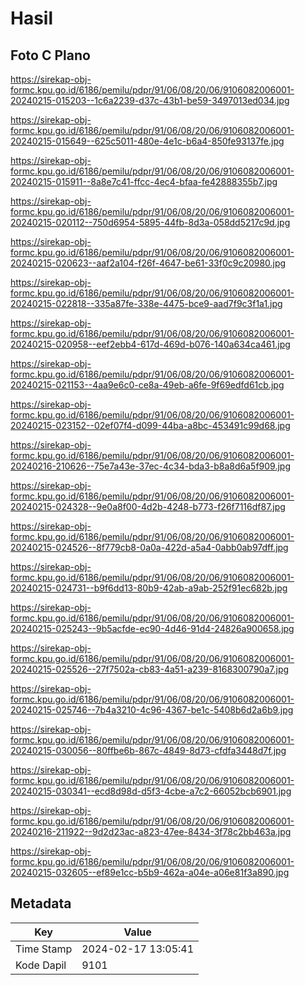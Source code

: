 # Hasil

## Foto C Plano

https://sirekap-obj-formc.kpu.go.id/6186/pemilu/pdpr/91/06/08/20/06/9106082006001-20240215-015203--1c6a2239-d37c-43b1-be59-3497013ed034.jpg

https://sirekap-obj-formc.kpu.go.id/6186/pemilu/pdpr/91/06/08/20/06/9106082006001-20240215-015649--625c5011-480e-4e1c-b6a4-850fe93137fe.jpg

https://sirekap-obj-formc.kpu.go.id/6186/pemilu/pdpr/91/06/08/20/06/9106082006001-20240215-015911--8a8e7c41-ffcc-4ec4-bfaa-fe42888355b7.jpg

https://sirekap-obj-formc.kpu.go.id/6186/pemilu/pdpr/91/06/08/20/06/9106082006001-20240215-020112--750d6954-5895-44fb-8d3a-058dd5217c9d.jpg

https://sirekap-obj-formc.kpu.go.id/6186/pemilu/pdpr/91/06/08/20/06/9106082006001-20240215-020623--aaf2a104-f26f-4647-be61-33f0c9c20980.jpg

https://sirekap-obj-formc.kpu.go.id/6186/pemilu/pdpr/91/06/08/20/06/9106082006001-20240215-022818--335a87fe-338e-4475-bce9-aad7f9c3f1a1.jpg

https://sirekap-obj-formc.kpu.go.id/6186/pemilu/pdpr/91/06/08/20/06/9106082006001-20240215-020958--eef2ebb4-617d-469d-b076-140a634ca461.jpg

https://sirekap-obj-formc.kpu.go.id/6186/pemilu/pdpr/91/06/08/20/06/9106082006001-20240215-021153--4aa9e6c0-ce8a-49eb-a6fe-9f69edfd61cb.jpg

https://sirekap-obj-formc.kpu.go.id/6186/pemilu/pdpr/91/06/08/20/06/9106082006001-20240215-023152--02ef07f4-d099-44ba-a8bc-453491c99d68.jpg

https://sirekap-obj-formc.kpu.go.id/6186/pemilu/pdpr/91/06/08/20/06/9106082006001-20240216-210626--75e7a43e-37ec-4c34-bda3-b8a8d6a5f909.jpg

https://sirekap-obj-formc.kpu.go.id/6186/pemilu/pdpr/91/06/08/20/06/9106082006001-20240215-024328--9e0a8f00-4d2b-4248-b773-f26f7116df87.jpg

https://sirekap-obj-formc.kpu.go.id/6186/pemilu/pdpr/91/06/08/20/06/9106082006001-20240215-024526--8f779cb8-0a0a-422d-a5a4-0abb0ab97dff.jpg

https://sirekap-obj-formc.kpu.go.id/6186/pemilu/pdpr/91/06/08/20/06/9106082006001-20240215-024731--b9f6dd13-80b9-42ab-a9ab-252f91ec682b.jpg

https://sirekap-obj-formc.kpu.go.id/6186/pemilu/pdpr/91/06/08/20/06/9106082006001-20240215-025243--9b5acfde-ec90-4d46-91d4-24826a900658.jpg

https://sirekap-obj-formc.kpu.go.id/6186/pemilu/pdpr/91/06/08/20/06/9106082006001-20240215-025526--27f7502a-cb83-4a51-a239-8168300790a7.jpg

https://sirekap-obj-formc.kpu.go.id/6186/pemilu/pdpr/91/06/08/20/06/9106082006001-20240215-025746--7b4a3210-4c96-4367-be1c-5408b6d2a6b9.jpg

https://sirekap-obj-formc.kpu.go.id/6186/pemilu/pdpr/91/06/08/20/06/9106082006001-20240215-030056--80ffbe6b-867c-4849-8d73-cfdfa3448d7f.jpg

https://sirekap-obj-formc.kpu.go.id/6186/pemilu/pdpr/91/06/08/20/06/9106082006001-20240215-030341--ecd8d98d-d5f3-4cbe-a7c2-66052bcb6901.jpg

https://sirekap-obj-formc.kpu.go.id/6186/pemilu/pdpr/91/06/08/20/06/9106082006001-20240216-211922--9d2d23ac-a823-47ee-8434-3f78c2bb463a.jpg

https://sirekap-obj-formc.kpu.go.id/6186/pemilu/pdpr/91/06/08/20/06/9106082006001-20240215-032605--ef89e1cc-b5b9-462a-a04e-a06e81f3a890.jpg


## Metadata

| Key        | Value               |
| ---------- | ------------------- |
| Time Stamp | 2024-02-17 13:05:41 |
| Kode Dapil | 9101                |



